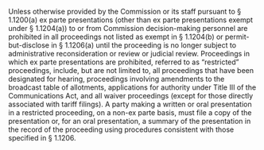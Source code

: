 Unless otherwise provided by the Commission or its staff pursuant to § 1.1200(a) ex parte presentations (other than ex parte presentations exempt under § 1.1204(a)) to or from Commission decision-making personnel are prohibited in all proceedings not listed as exempt in § 1.1204(b) or permit-but-disclose in § 1.1206(a) until the proceeding is no longer subject to administrative reconsideration or review or judicial review. Proceedings in which ex parte presentations are prohibited, referred to as “restricted” proceedings, include, but are not limited to, all proceedings that have been designated for hearing, proceedings involving amendments to the broadcast table of allotments, applications for authority under Title III of the Communications Act, and all waiver proceedings (except for those directly associated with tariff filings). A party making a written or oral presentation in a restricted proceeding, on a non-ex parte basis, must file a copy of the presentation or, for an oral presentation, a summary of the presentation in the record of the proceeding using procedures consistent with those specified in § 1.1206.
                                    

